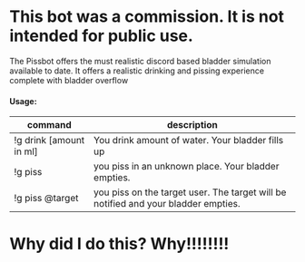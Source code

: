 # This bot was a commission. It is not intended for public use.

The Pissbot offers the must realistic discord based bladder simulation available to date.
It offers a realistic drinking and pissing experience complete with bladder overflow

#### Usage:
| command | description    |
----------|------------    |
| !g drink [amount in ml] | You drink amount of water. Your bladder fills up
| !g piss | you piss in an unknown place. Your bladder empties.
| !g piss @target | you piss on the target user. The target will be notified and your bladder empties.|

# Why did I do this? Why!!!!!!!!
